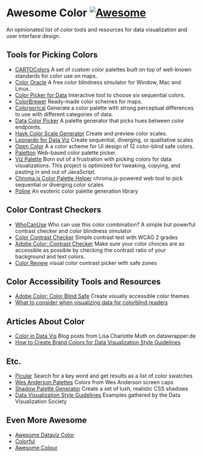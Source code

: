 # Awesome Color [![Awesome](https://awesome.re/badge-flat.svg)](https://awesome.re)

An opinionated list of color tools and resources for data visualization and user interface design.


## Tools for Picking Colors

- [CARTOColors](https://carto.com/carto-colors) A set of custom color palettes built on top of well-known standards for color use on maps.
- [Color Oracle](http://tristen.ca/hcl-picker/) A free color blindness simulator for Window, Mac and Linux.
- [Color Picker for Data](http://tristen.ca/hcl-picker/) Interactive tool to choose six sequential colors.
- [ColorBrewer](http://colorbrewer2.org) Ready-made color schemes for maps.
- [Colorgorical](http://vrl.cs.brown.edu/color) Generate a color palette with strong perceptual differences to use with different categories of data.
- [Data Color Picker](https://learnui.design/tools/data-color-picker.html) A palette generator that picks hues between color endpoints.
- [Hayk Color Scale Generator](https://hihayk.github.io/scale/) Create and preview color scales.
- [Leonardo for Data Viz](https://leonardocolor.io/scales.html) Create sequential, diverging, or qualitative scales
- [Open Color](https://yeun.github.io/open-color/) A a color scheme for UI design of 12 color-blind safe colors.
- [Paletton](http://paletton.com/) Web-based color palette picker.
- [Viz Palette](https://projects.susielu.com/viz-palette) Born out of a frustration with picking colors for data visualizations. This project is optimized for tweaking, copying, and pasting in and out of JavaScript.
- [Chroma.js Color Palette Helper](https://gka.github.io/palettes) chroma.js-powered web tool to pick sequential or diverging color scales
- [Poline](https://meodai.github.io/poline/) An esoteric color palette generation library


## Color Contrast Checkers

- [WhoCanUse](https://www.whocanuse.com/) Who can use this color combination? A simple but powerful contrast checker and color blindness simulator
- [Color Contrast Checker](https://marijohannessen.github.io/color-contrast-checker/) Simple contrast test with WCAG 2 grades
- [Adobe Color: Contrast Checker](https://color.adobe.com/create/color-contrast-analyzer) Make sure your color choices are as accessible as possible by checking the contrast ratio of your background and text colors.
- [Color Review](https://color.review) visual color contrast picker with safe zones


## Color Accessibility Tools and Resources
- [Adobe Color: Color Blind Safe](https://color.adobe.com/create/color-accessibility) Create visually accessible color themes
- [What to consider when visualizing data for colorblind readers](https://blog.datawrapper.de/colorblindness-part2/) 


## Articles About Color
- [Color in Data Vis](https://blog.datawrapper.de/category/color-in-data-vis/) Blog posts from Lisa Charlotte Muth on datawrapper.de
- [How to Create Brand Colors for Data Visualization Style Guidelines](https://nightingaledvs.com/how-to-create-brand-colors-for-data-visualization-style-guidelines/)


## Etc.
- [Picular](https://picular.co) Search for a key word and get results as a list of color swatches
- [Wes Anderson Palettes](https://wesandersonpalettes.tumblr.com) Colors from Wes Anderson screen caps
- [Shadow Palette Generator](https://www.joshwcomeau.com/shadow-palette/) Create a set of lush, realistic CSS shadows
- [Data Visualization Style Guidelines](https://docs.google.com/spreadsheets/d/1F1gm5QLXh3USC8ZFx_M9TXYxmD-X5JLDD0oJATRTuIE/edit#gid=1679646668) Examples gathered by the Data Visualization Society

## Even More Awesome
- [Awesome Dataviz Color](https://github.com/SuperMayo/awesome-dataviz-color)
- [Colorful](https://github.com/Siddharth11/Colorful)
- [Awesome Colour](https://github.com/colour-science/awesome-colour)

